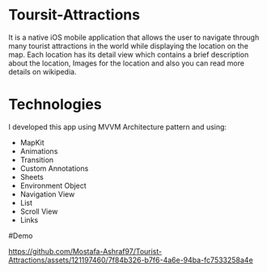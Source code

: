 # Toursit-Attractions

It is a native iOS mobile application that allows the user to navigate through many tourist attractions in the world while displaying the location on the map.
Each location has its detail view which contains a brief description about the location, Images for the location and also you can read more details on wikipedia.

# Technologies
I developed this app using MVVM Architecture pattern and using:

- MapKit
- Animations
- Transition
- Custom Annotations
- Sheets
- Environment Object
- Navigation View
- List
- Scroll View
- Links

#Demo



https://github.com/Mostafa-Ashraf97/Tourist-Attractions/assets/121197460/7f84b326-b7f6-4a6e-94ba-fc7533258a4e

